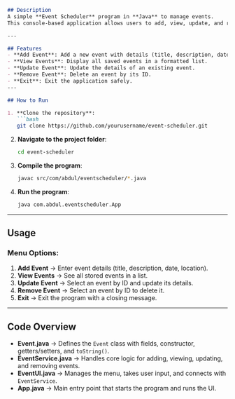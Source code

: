 
````markdown
## Description
A simple **Event Scheduler** program in **Java** to manage events.  
This console-based application allows users to add, view, update, and remove events with details such as title, description, date, and location.

---

## Features
- **Add Event**: Add a new event with details (title, description, date, location).  
- **View Events**: Display all saved events in a formatted list.  
- **Update Event**: Update the details of an existing event.  
- **Remove Event**: Delete an event by its ID.  
- **Exit**: Exit the application safely.  
---

## How to Run

1. **Clone the repository**:
   ```bash
   git clone https://github.com/yourusername/event-scheduler.git
````

2. **Navigate to the project folder**:

   ```bash
   cd event-scheduler
   ```

3. **Compile the program**:

   ```bash
   javac src/com/abdul/eventscheduler/*.java
   ```

4. **Run the program**:

   ```bash
   java com.abdul.eventscheduler.App
   ```

---

## Usage

### Menu Options:

1. **Add Event** → Enter event details (title, description, date, location).
2. **View Events** → See all stored events in a list.
3. **Update Event** → Select an event by ID and update its details.
4. **Remove Event** → Select an event by ID to delete it.
5. **Exit** → Exit the program with a closing message.

---

## Code Overview

* **Event.java** → Defines the `Event` class with fields, constructor, getters/setters, and `toString()`.
* **EventService.java** → Handles core logic for adding, viewing, updating, and removing events.
* **EventUI.java** → Manages the menu, takes user input, and connects with `EventService`.
* **App.java** → Main entry point that starts the program and runs the UI.

```


